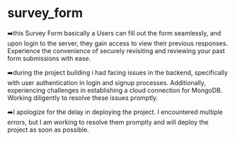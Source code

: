 # survey_form

➡️this Survey Form basically a Users can fill out the form seamlessly, and upon login to the server, they gain access to view their previous responses. Experience the convenience of securely revisiting and reviewing your past form submissions with ease.
 

➡️during the project building i had facing issues in the backend, specifically with user authentication in login and signup processes. Additionally, experiencing challenges in establishing a cloud connection for MongoDB. Working diligently to resolve these issues promptly.

➡️I apologize for the delay in deploying the project. I encountered multiple errors, but I am working to resolve them promptly and will deploy the project as soon as possible. 
